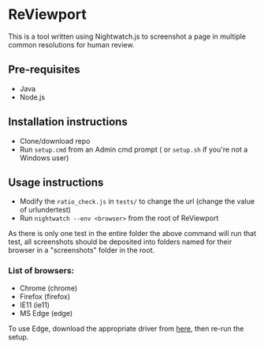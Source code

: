 # ReViewport

This is a tool written using Nightwatch.js to screenshot a page in multiple common resolutions for human review.

## Pre-requisites

* Java
* Node.js

## Installation instructions

* Clone/download repo
* Run `setup.cmd` from an Admin cmd prompt ( or `setup.sh` if you're not a Windows user)

## Usage instructions

* Modify the `ratio_check.js` in `tests/` to change the url (change the value of urlundertest)
* Run `nightwatch --env <browser>` from the root of ReViewport

As there is only one test in the entire folder the above command will run that test, all screenshots should be deposited into folders named for their browser in a "screenshots" folder in the root.

### List of browsers:
* Chrome (chrome)
* Firefox (firefox)
* IE11 (ie11)
* MS Edge (edge)

To use Edge, download the appropriate driver from [here](https://developer.microsoft.com/en-us/microsoft-edge/tools/webdriver/), then re-run the setup.
